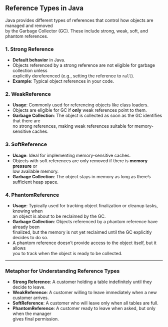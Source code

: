 ## Reference Types in Java

Java provides different types of references that control how objects are managed and removed  
by the Garbage Collector (GC). These include strong, weak, soft, and phantom references.

### 1. Strong Reference

- **Default behavior** in Java.
- Objects referenced by a strong reference are not eligible for garbage collection unless  
  explicitly dereferenced (e.g., setting the reference to `null`).
- **Example**: Typical object references in your code.

### 2. WeakReference

- **Usage**: Commonly used for referencing objects like class loaders.
- Objects are eligible for GC if **only** weak references point to them.
- **Garbage Collection**: The object is collected as soon as the GC identifies that there are  
  no strong references, making weak references suitable for memory-sensitive caches.

### 3. SoftReference

- **Usage**: Ideal for implementing memory-sensitive caches.
- Objects with soft references are only removed if there is **memory pressure** or  
  low available memory.
- **Garbage Collection**: The object stays in memory as long as there’s sufficient heap space.

### 4. PhantomReference

- **Usage**: Typically used for tracking object finalization or cleanup tasks, knowing when  
  an object is about to be reclaimed by the GC.
- **Garbage Collection**: Objects referenced by a phantom reference have already been  
  finalized, but the memory is not yet reclaimed until the GC explicitly decides to do so.
- A phantom reference doesn’t provide access to the object itself, but it allows  
  you to track when the object is ready to be collected.

---

### Metaphor for Understanding Reference Types

- **Strong Reference**: A customer holding a table indefinitely until they decide to leave.
- **WeakReference**: A customer willing to leave immediately when a new customer arrives.
- **SoftReference**: A customer who will leave only when all tables are full.
- **PhantomReference**: A customer ready to leave when asked, but only when the manager  
  gives final permission.
